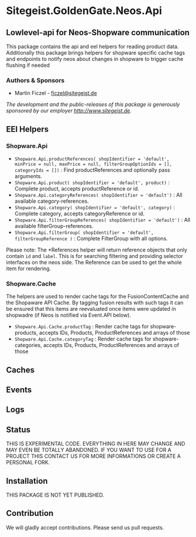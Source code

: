 # Sitegeist.GoldenGate.Neos.Api
## Lowlevel-api for Neos-Shopware communication

This package contains the api and eel helpers for reading product data.
Additionally this package brings helpers for shopware specific cache tags and endpoints to notify
neos about changes in shopware to trigger cache flushing if needed

### Authors & Sponsors

* Martin Ficzel - ficzel@sitegeist.de

*The development and the public-releases of this package is generously sponsored
by our employer http://www.sitegeist.de.*

## EEl Helpers

### Shopware.Api

 - `Shopware.Api.productReferences( shopIdentifier = 'default', minPrice = null, maxPrice = null, filterGroupOptionIds = [], categoryIds = [])`
   : Find productReferences and optionally pass arguments.
 - `Shopware.Api.product( shopIdentifier = 'default', product)` : Complete product, accepts productReference or id.
 - `Shopware.Api.categoryReferences( shopIdentifier = 'default')` : All available category-references.
 - `Shopware.Api.category( shopIdentifier = 'default', category)` : Complete category, accepts categoryReference or id.
 - `Shopware.Api.filterGroupReferences( shopIdentifier = 'default')` : All available filterGroup-references.
 - `Shopware.Api.filterGroup( shopIdentifier = 'default',  filterGroupReference )` : Complete FilterGroup with all options.

Please note: The *References helper will return reference objects that only contain `id` and `label`.
This is for searching filtering and providing selector interfaces on the neos side. The Reference can be
used to get the whole item for rendering.

### Shopware.Cache

The helpers are used to render cache tags for the FusionContentCache and the Shopaware API Cache.
By tagging fusion results with such tags it can be ensured that this items are reevaluated once
items were updated in shopwadre (if Neos is notified via Event.API below).

 - `Shopware.Api.Cache.productTag` : Render cache tags for shopware-products, accepts IDs, Products, ProductReferences and arrays of those
 - `Shopware.Api.Cache.categoryTag` : Render cache tags for shopware-categories, accepts IDs, Products, ProductReferences and arrays of those

## Caches

## Events

## Logs

## Status

THIS IS EXPERIMENTAL CODE. EVERYTHING IN HERE MAY CHANGE AND MAY EVEN BE TOTALLY ABANDONED.
IF YOU WANT TO USE FOR A PROJECT THIS CONTACT US FOR MORE INFORMATIONS OR CREATE A PERSONAL FORK.

## Installation

THIS PACKAGE IS NOT YET PUBLISHED.

## Contribution

We will gladly accept contributions. Please send us pull requests.
